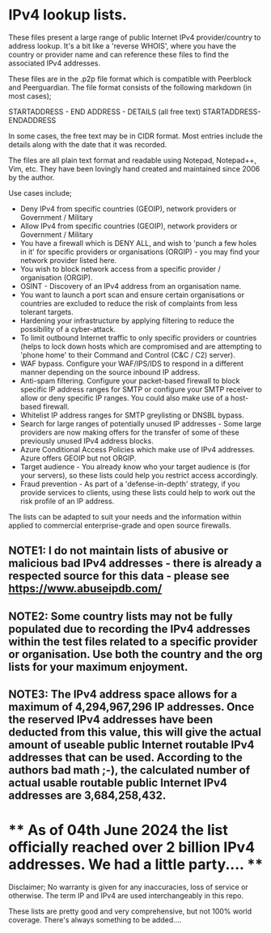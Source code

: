 # IPv4 lookup lists.

These files present a large range of public Internet IPv4 provider/country to address lookup.
It's a bit like a 'reverse WHOIS', where you have the country or provider name and can reference these files to find the associated IPv4 addresses.

These files are in the .p2p file format which is compatible with Peerblock and Peerguardian.
The file format consists of the following markdown (in most cases);

STARTADDRESS - END ADDRESS - DETAILS (all free text)  STARTADDRESS-ENDADDRESS

In some cases, the free text may be in CIDR format. Most entries include the details along with the date that it was recorded.

The files are all plain text format and readable using Notepad, Notepad++, Vim, etc.
They have been lovingly hand created and maintained since 2006 by the author.

Use cases include;
* Deny IPv4 from specific countries (GEOIP), network providers or Government / Military
* Allow IPv4 from specific countries (GEOIP), network providers or Government / Military
* You have a firewall which is DENY ALL, and wish to 'punch a few holes in it' for specific providers or organisations (ORGIP) - you may find your network provider listed here.
* You wish to block network access from a specific provider / organisation (ORGIP).
* OSINT - Discovery of an IPv4 address from an organisation name.
* You want to launch a port scan and ensure certain organisations or countries are excluded to reduce the risk of complaints from less tolerant targets.
* Hardening your infrastructure by applying filtering to reduce the possibility of a cyber-attack.
* To limit outbound Internet traffic to only specific providers or countries (helps to lock down hosts which are compromised and are attempting to 'phone home' to their Command and Control (C&C / C2) server).
* WAF bypass. Configure your WAF/IPS/IDS to respond in a different manner depending on the source inbound IP address.
* Anti-spam filtering. Configure your packet-based firewall to block specific IP address ranges for SMTP or configure your SMTP receiver to allow or deny specific IP ranges. You could also make use of a host-based firewall.
* Whitelist IP address ranges for SMTP greylisting or DNSBL bypass.
* Search for large ranges of potentially unused IP addresses - Some large providers are now making offers for the transfer of some of these previously unused IPv4 address blocks.
* Azure Conditional Access Policies which make use of IPv4 addresses. Azure offers GEOIP but not ORGIP.
* Target audience - You already know who your target audience is (for your servers), so these lists could help you restrict access accordingly.
* Fraud prevention - As part of a 'defense-in-depth' strategy, if you provide services to clients, using these lists could help to work out the risk profile of an IP address.

The lists can be adapted to suit your needs and the information within applied to commercial enterprise-grade and open source firewalls.

## NOTE1: I do not maintain lists of abusive or malicious bad IPv4 addresses - there is already a respected source for this data - please see https://www.abuseipdb.com/

## NOTE2: Some country lists may not be fully populated due to recording the IPv4 addresses within the test files related to a specific provider or organisation. Use both the country and the org lists for your maximum enjoyment.

## NOTE3: The IPv4 address space allows for a maximum of 4,294,967,296 IP addresses. Once the reserved IPv4 addresses have been deducted from this value, this will give the actual amount of useable public Internet routable IPv4 addresses that can be used. According to the authors bad math ;-), the calculated number of actual usable routable public Internet IPv4 addresses are 3,684,258,432.


# ** As of 04th June 2024 the list officially reached over 2 billion IPv4 addresses. We had a little party.... **

Disclaimer; No warranty is given for any inaccuracies, loss of service or otherwise. The term IP and IPv4 are used interchangeably in this repo.

These lists are pretty good and very comprehensive, but not 100% world coverage. There's always something to be added....